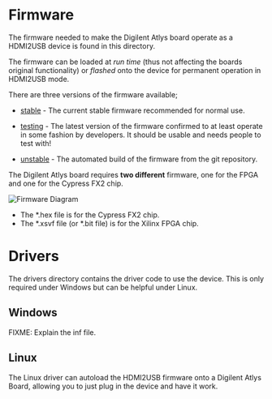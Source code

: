 
# Firmware

The firmware needed to make the Digilent Atlys board operate as a HDMI2USB
device is found in this directory.

The firmware can be loaded at *run time* (thus not affecting the boards
original functionality) or *flashed* onto the device for permanent operation in
HDMI2USB mode. 

There are three versions of the firmware available;

 * [stable](https://raw.githubusercontent.com/timvideos/HDMI2USB-firmware-prebuilt/master/atlys/firmware/stable) - 
   The current stable firmware recommended for normal use.

 * [testing](https://raw.githubusercontent.com/timvideos/HDMI2USB-firmware-prebuilt/master/atlys/firmware/testing) - 
   The latest version of the firmware confirmed to at least operate in some
   fashion by developers. It should be usable and needs people to test with!

 * [unstable](https://raw.githubusercontent.com/timvideos/HDMI2USB-firmware-prebuilt/master/atlys/firmware/unstable) - 
   The automated build of the firmware from the git repository.

The Digilent Atlys board requires **two different** firmware, one for the FPGA
and one for the Cypress FX2 chip.

![Firmware Diagram](https://docs.google.com/drawings/d/1P58VsKORP1Oz_vFs9JJhyA9552kZEnOq1pQ-ArjCa3g/pub?w=480&h=360)

* The \*.hex file is for the Cypress FX2 chip.
* The \*.xsvf file (or \*.bit file) is for the Xilinx FPGA chip.

# Drivers

The drivers directory contains the driver code to use the device. This is only
required under Windows but can be helpful under Linux.

## Windows

FIXME: Explain the inf file.

## Linux

The Linux driver can autoload the HDMI2USB firmware onto a Digilent Atlys
Board, allowing you to just plug in the device and have it work.

